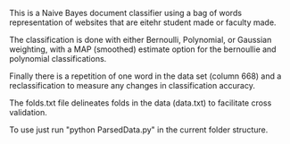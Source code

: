 This is a Naive Bayes document classifier using a bag of words representation of websites that are eitehr student made or faculty made.

The classification is done with either Bernoulli, Polynomial, or Gaussian weighting, with a MAP (smoothed) estimate option for the bernoullie and polynomial classifications.

Finally there is a repetition of one word in the data set (column 668) and a reclassification to measure any changes in classification accuracy.

 The folds.txt file delineates folds in the data (data.txt) to facilitate cross validation.

To use just run "python ParsedData.py" in the current folder structure.



